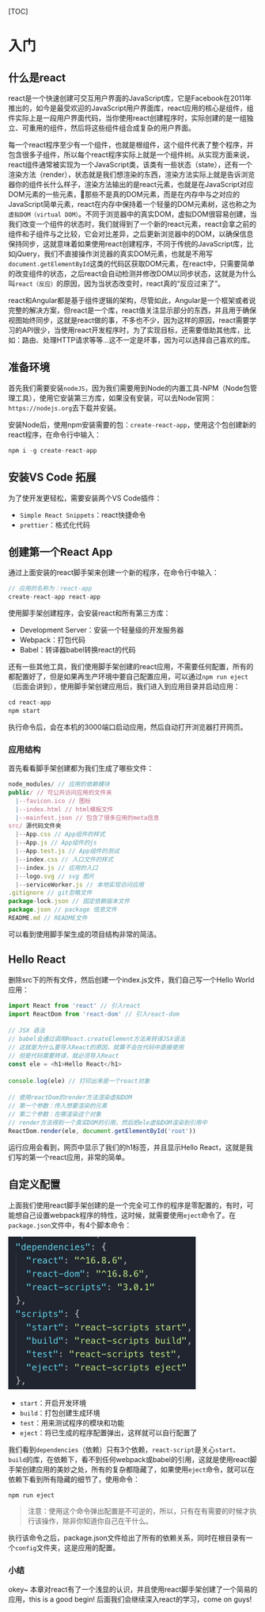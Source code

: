 [TOC]

# 入门

## 什么是react

react是一个快速创建可交互用户界面的JavaScript库，它是Facebook在2011年推出的，如今是最受欢迎的JavaScript用户界面库，react应用的核心是组件，组件实际上是一段用户界面代码，当你使用react创建程序时，实际创建的是一组独立、可重用的组件，然后将这些组件组合成复杂的用户界面。

每一个react程序至少有一个组件，也就是根组件，这个组件代表了整个程序，并包含很多子组件，所以每个react程序实际上就是一个组件树。从实现方面来说，react组件通常被实现为一个JavaScript类，该类有一些状态（state），还有一个渲染方法（render），状态就是我们想渲染的东西，渲染方法实际上就是告诉浏览器你的组件长什么样子，渲染方法输出的是react元素，也就是在JavaScript对应DOM元素的一些元素，那些不是真的DOM元素，而是在内存中与之对应的JavaScript简单元素，react在内存中保持着一个轻量的DOM元素树，这也称之为`虚拟DOM（virtual DOM）`。不同于浏览器中的真实DOM，虚拟DOM很容易创建，当我们改变一个组件的状态时，我们就得到了一个新的react元素，react会拿之前的组件和子组件与之比较，它会对比差异，之后更新浏览器中的DOM，以确保信息保持同步，这就意味着如果使用react创建程序，不同于传统的JavaScript库，比如jQuery，我们不直接操作浏览器的真实DOM元素，也就是不用写`document.getElementById`这类的代码区获取DOM元素，在react中，只需要简单的改变组件的状态，之后react会自动检测并修改DOM以同步状态，这就是为什么叫`react（反应）`的原因，因为当状态改变时，react真的“反应过来了”。

react和Angular都是基于组件逻辑的架构，尽管如此，Angular是一个框架或者说完整的解决方案，但react是一个库，react值关注显示部分的东西，并且用于确保视图始终同步，这就是react做的事，不多也不少，因为这样的原因，react需要学习的API很少，当使用react开发程序时，为了实现目标，还需要借助其他库，比如：路由、处理HTTP请求等等...这不一定是坏事，因为可以选择自己喜欢的库。

## 准备环境

首先我们需要安装`nodeJS`，因为我们需要用到Node的内置工具-NPM（Node包管理工具），使用它安装第三方库，如果没有安装，可以去Node官网：`https://nodejs.org`去下载并安装。

安装Node后，使用npm安装需要的包：`create-react-app`，使用这个包创建新的react程序，在命令行中输入：

```javascript
npm i -g create-react-app
```

## 安装VS Code 拓展

为了使开发更轻松，需要安装两个VS Code插件：

- `Simple React Snippets`：react快捷命令
- `prettier`：格式化代码

## 创建第一个React App

通过上面安装的react脚手架来创建一个新的程序，在命令行中输入：

```javascript
// 应用的名称为：react-app
create-react-app react-app
```

使用脚手架创建程序，会安装react和所有第三方库：

- Development Server：安装一个轻量级的开发服务器
- Webpack：打包代码
- Babel：转译器babel转换react的代码

还有一些其他工具，我们使用脚手架创建的react应用，不需要任何配置，所有的都配置好了，但是如果再生产环境中要自己配置应用，可以通过`npm run eject`（后面会讲到），使用脚手架创建应用后，我们进入到应用目录并启动应用：

```javascript
cd react-app
npm start
```

执行命令后，会在本机的3000端口启动应用，然后自动打开浏览器打开网页。

### 应用结构

首先看看脚手架创建都为我们生成了哪些文件：

```javascript
node_modules/ // 应用的依赖模块
public/ // 可公共访问应用的文件夹
  |--favicon.ico // 图标
  |--index.html // html模板文件
  |--mainfest.json // 包含了很多应用的meta信息
src/ 源代码文件夹
  |--App.css // App组件的样式
  |--App.js // App组件的js
  |--App.test.js // App组件的测试
  |--index.css // 入口文件的样式
  |--index.js // 应用的入口
  |--logo.svg // svg 图片
  |--serviceWorker.js // 本地实现访问应用
.gitignore // git忽略文件
package-lock.json // 固定依赖版本文件
package.json // package 信息文件
README.md // README文件
```

可以看到使用脚手架生成的项目结构非常的简洁。

## Hello React

删除src下的所有文件，然后创建一个index.js文件，我们自己写一个Hello World应用：

```javascript
import React from 'react' // 引入react
import ReactDom from 'react-dom' // 引入react-dom

// JSX 语法
// babel会通过调用React.createElement方法来转译JSX语法
// 这就是为什么要导入React的原因，就算不会在代码中直接使用
// 但是代码需要转译，就必须导入React
const ele = <h1>Hello React</h1>

console.log(ele) // 打印出来是一个react对象

// 使用reactDom的render方法渲染虚拟DOM
// 第一个参数：传入想要渲染的元素
// 第二个参数：在哪渲染这个对象
// render方法得到一个真实DOM的引用，然后把ele虚拟DOM渲染到引用中
ReactDom.render(ele, document.getElementById('root'))
```

运行应用会看到，网页中显示了我们的h1标签，并且显示Hello React，这就是我们写的第一个react应用，非常的简单。

## 自定义配置

上面我们使用react脚手架创建的是一个完全可工作的程序是零配置的，有时，可能想自己设置webpack程序的特性，这时候，就需要使用`eject`命令了。在`package.json`文件中，有4个脚本命令：

![](https://raw.githubusercontent.com/zkk-pro/mastering-react/master/doc/img/package-json.png)

- `start`：开启开发环境
- `build`：打包创建生成环境
- `test`：用来测试程序的模块和功能
- `eject`：将已生成的程序配置弹出，这样就可以自行配置了

我们看到`dependencies`（依赖）只有3个依赖，`react-script`是关心`start`、`build`的库，在依赖下，看不到任何webpack或babel的引用，这就是使用react脚手架创建应用的美妙之处，所有的复杂都隐藏了，如果使用`eject`命令，就可以在依赖下看到所有隐藏的细节了，使用命令：

```javascript
npm run eject
```

> 注意：使用这个命令弹出配置是不可逆的，所以，只有在有需要的时候才执行该操作，除非你知道你自己在干什么。

执行该命令之后，package.json文件给出了所有的依赖关系，同时在根目录有一个`config`文件夹，这是应用的配置。

### 小结

okey~ 本章对react有了一个浅显的认识，并且使用react脚手架创建了一个简易的应用，this is a good begin! 后面我们会继续深入react的学习，come on guys!